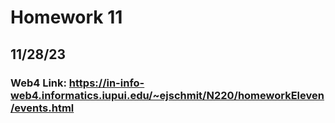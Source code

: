 # Homework 11
## 11/28/23
### Web4 Link: https://in-info-web4.informatics.iupui.edu/~ejschmit/N220/homeworkEleven/events.html
